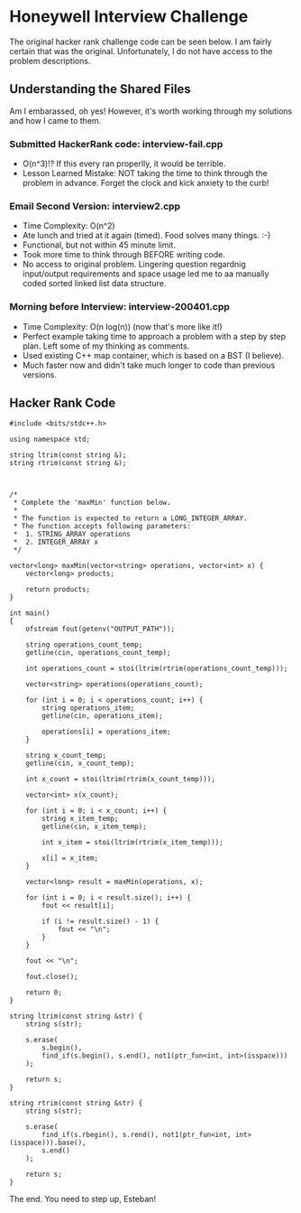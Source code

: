# Honeywell Interview Challenge

The original hacker rank challenge code can be seen below. I am fairly certain that was the original. Unfortunately, I do not have access to the problem descriptions. 

## Understanding the Shared Files
Am I embarassed, oh yes! However, it's worth working through my solutions and how I came to them.

### Submitted HackerRank code: interview-fail.cpp 
* O(n^3)!? If this every ran properlly, it would be terrible.
* Lesson Learned Mistake: NOT taking the time to think through the problem in advance. Forget the clock and kick anxiety to the curb!

### Email Second Version: interview2.cpp 
* Time Complexity: O(n^2)
* Ate lunch and tried at it again (timed). Food solves many things. :-)
* Functional, but not within 45 minute limit.
* Took more time to think through BEFORE writing code.
* No access to original problem. Lingering question regardnig input/output requirements and space usage led me to aa manually coded sorted linked list data structure.

### Morning before Interview: interview-200401.cpp
* Time Complexity: O(n log(n))   (now that's more like it!)
* Perfect example taking time to approach a problem with a step by step plan. Left some of my thinking as comments.
* Used existing C++ map container, which is based on a BST (I believe). 
* Much faster now and didn't take much longer to code than previous versions.

## Hacker Rank Code
```
#include <bits/stdc++.h>

using namespace std;

string ltrim(const string &);
string rtrim(const string &);



/*
 * Complete the 'maxMin' function below.
 *
 * The function is expected to return a LONG_INTEGER_ARRAY.
 * The function accepts following parameters:
 *  1. STRING_ARRAY operations
 *  2. INTEGER_ARRAY x
 */

vector<long> maxMin(vector<string> operations, vector<int> x) {
    vector<long> products;

    return products;
}

int main()
{
    ofstream fout(getenv("OUTPUT_PATH"));

    string operations_count_temp;
    getline(cin, operations_count_temp);

    int operations_count = stoi(ltrim(rtrim(operations_count_temp)));

    vector<string> operations(operations_count);

    for (int i = 0; i < operations_count; i++) {
        string operations_item;
        getline(cin, operations_item);

        operations[i] = operations_item;
    }

    string x_count_temp;
    getline(cin, x_count_temp);

    int x_count = stoi(ltrim(rtrim(x_count_temp)));

    vector<int> x(x_count);

    for (int i = 0; i < x_count; i++) {
        string x_item_temp;
        getline(cin, x_item_temp);

        int x_item = stoi(ltrim(rtrim(x_item_temp)));

        x[i] = x_item;
    }

    vector<long> result = maxMin(operations, x);

    for (int i = 0; i < result.size(); i++) {
        fout << result[i];

        if (i != result.size() - 1) {
            fout << "\n";
        }
    }

    fout << "\n";

    fout.close();

    return 0;
}

string ltrim(const string &str) {
    string s(str);

    s.erase(
        s.begin(),
        find_if(s.begin(), s.end(), not1(ptr_fun<int, int>(isspace)))
    );

    return s;
}

string rtrim(const string &str) {
    string s(str);

    s.erase(
        find_if(s.rbegin(), s.rend(), not1(ptr_fun<int, int>(isspace))).base(),
        s.end()
    );

    return s;
}
```

The end. You need to step up, Esteban!
